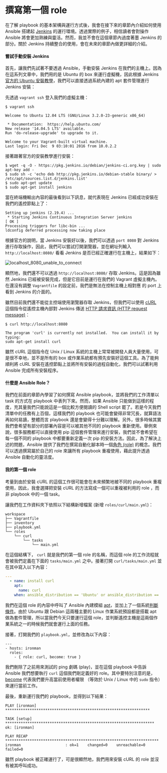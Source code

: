 # 撰寫第一個 role

在了解 playbook 的基本架構與運行方式後，我會在接下來的章節內介紹如何使用 Ansible 搭建起 [Jenkins](https://jenkins.io/) 的運行環境。透過實際的例子，相信讀者會對操作 Ansible 將會更加熟練與靈活。然而，我並不會在這個章節內過度著墨 Jenkins 的部分。關於 Jenkins 持續整合的使用，會在未來的章節內做更詳細的介紹。

#### 嘗試手動安裝 Jenkins

首先，讓我們先試著不要透過 Ansible，手動安裝 Jenkins 在我們的主機上。因為在這系列文章中，我們用的是 Ubuntu 的 box 來運行虛擬機，因此根據 Jenkins [官方的 Ubuntu 安裝教學](https://wiki.jenkins-ci.org/display/JENKINS/Installing+Jenkins+on+Ubuntu)，我們可以直接透過系統內建的 apt 套件管理進行 Jenkins 安裝：

先透過 `vagrant ssh` 登入我們的虛擬主機：

```shell
$ vagrant ssh

Welcome to Ubuntu 12.04 LTS (GNU/Linux 3.2.0-23-generic x86_64)

 * Documentation:  https://help.ubuntu.com/
New release '14.04.5 LTS' available.
Run 'do-release-upgrade' to upgrade to it.

Welcome to your Vagrant-built virtual machine.
Last login: Fri Dec  9 03:10:01 2016 from 10.0.2.2
```

接著跟著官方的安裝教學進行安裝：

```shell
$ wget -q -O - https://pkg.jenkins.io/debian/jenkins-ci.org.key | sudo apt-key add -
$ sudo sh -c 'echo deb http://pkg.jenkins.io/debian-stable binary/ > /etc/apt/sources.list.d/jenkins.list'
$ sudo apt-get update
$ sudo apt-get install jenkins
```

當在終端機輸出內容的最後看到以下訊息，就代表現在 Jenkins 已經成功安裝在我們的遙控節點上了：

```shell
Setting up jenkins (2.19.4) ...
 * Starting Jenkins Continuous Integration Server jenkins                                                                                                                  [ OK ]
Processing triggers for libc-bin ...
ldconfig deferred processing now taking place
```

根據官方的說明，當 Jenkins 安裝好以後，我們可以透過 `port 8080` 對 Jenkins 進行存取操作，因此，我們可以嘗試打開瀏覽器，並在網址列輸入 `http://localhost:8080/` 看看 Jenkins 是否已經正確運行在主機上，結果如下：

![localhost_8080_unable_to_connect](https://github.com/tsoliangwu0130/learn-ansible-and-jenkins-in-30-days/raw/master/images/localhost_8080_unable_to_connect.png)

顯然地，我們還不可以透過 `http://localhost:8080/` 存取 Jenkins。這是因為雖然 Jenkins 已經被安裝完成，但是它目前是運行在我們的 Vagrant 虛擬主機內。在還沒有調整 `Vagrantfile` 的設定前，我們是無法在控制主機上相對應 的 port 上看到 Jenkins 的介面的。

雖然目前我們還不能從主控端使用瀏覽器存取 Jenkins，但我們可以使用 [cURL](https://en.wikipedia.org/wiki/CURL) 這個指令從遙控主機內部對 Jenkins 傳送 [HTTP 請求資訊 (HTTP request message)](https://zh.wikipedia.org/wiki/%E8%B6%85%E6%96%87%E6%9C%AC%E4%BC%A0%E8%BE%93%E5%8D%8F%E8%AE%AE)：

```shell
$ curl http://localhost:8080

The program 'curl' is currently not installed.  You can install it by typing:
sudo apt-get install curl
```

雖然 cURL 這個指令在 Unix / Linux 系統的主機上常常被開發人員大量使用，可是很不幸地，並不是所有的 box 或作業系統都有預先安裝好這個工具。為了能夠順利將 cURL 安裝在遙控節點上並將所有安裝的過程自動化，我們可以試著利用 Ansible 完成所有安裝程序。

#### 什麼是 Ansible Role？

我們在前面的章節內學習了如何撰寫 Ansible playbook，並將我們的工作清單以 task 的方式在 playbook 中表列下來。然而，如果 Ansible 只能做到這樣的程度，充其量我們只能說這是一個比較方便閱讀的 Shell script 罷了。若是今天我們清單中的任務有上百個，這樣我們的 playbook 也可能會變得非常冗長，就算語法再如何易讀，整體而言 playbook 還是會變得十分難以理解。另外，很多時候其實我們會希望有部分的部署內容是可以被其他不同的 playbook 重新使用。舉例來說，很多服務都可以直接使用 pip 這個套件管理來進行安裝，我們並不會希望在每一個不同的 playbook 中都要重新定義一次 pip 的安裝方法。因此，為了解決上述的問題，Ansible 提供了我們在撰寫自動化腳本時一個[角色 (role)](http://docs.ansible.com/ansible/playbooks_roles.html) 的概念。我們可以透過撰寫屬於自己的 role 來讓所有 playbook 重複使用，藉此提升透過 Ansible 自動化的靈活度。

#### 我的第一個 role

考量到由於安裝 cURL 的這個工作很可能會在未來頻繁地被不同的 playbook 重複使用，因此，我會選擇把安裝 cURL 的方法寫成一個可以重複被利用的 role ，而非 playbook 中的一個 task。

讓我們在工作資料夾下依照以下結構新增檔案 (新增 `roles/curl/main.yml`)：

```shell
workspace
├── Vagrantfile
├── inventory
├── playbook.yml
└── roles
    └── curl
        └── tasks
            └── main.yml
```

在這個結構下， `curl` 就是我們的第一個 role 的名稱，而這個 role 的工作流程就會被我們定義在下面的 `tasks/main.yml` 之中。接著打開 `curl/tasks/main.yml` 並在其中寫入以下內容：

```yml
---
  - name: install curl
    apt:
      name: curl
    when: ansible_distribution == 'Ubuntu' or ansible_distribution == 'Debian' 
```

我們在這個 role 的內容中呼叫了 Ansible 內建模組 [apt](http://docs.ansible.com/ansible/apt_module.html)，並加上了一個系統[判斷條件](http://docs.ansible.com/ansible/playbooks_conditionals.html)。由於 Ubuntu 跟 Debian 這兩種主要的 Linux 作業系統預設都是搭載 apt 做為套件管理，所以當我們今天只要運行這個 role，並判斷遙控主機是這兩個作業系統之一的時候我們就會運行上面的任務。

接著，打開我們的 `playbook.yml`，並修改為以下內容：

```shell
---
- hosts: ironman
  roles:
    - { role: curl, become: true }
```

我們刪除了之前用來測試的 ping 劇碼 (play)，並在這個 playbook 中告訴 Ansible 我們想要執行 `curl` 這個我們剛定義好的 role。其中要特別注意的是，[become](http://docs.ansible.com/ansible/become.html) 代表我們要升高當前使用者權限 （等效於 Unix / Linux 中的 `sudo` 指令）來運行當前工作。


最後，重新運行我們的 playbook，並得到以下結果：

```shell
PLAY [ironman] *****************************************************************

TASK [setup] *******************************************************************
ok: [ironman]

PLAY RECAP *********************************************************************
ironman                    : ok=1    changed=0    unreachable=0    failed=0
```

雖然 playbook 被正確運行了，可是很顯然地，我們用來安裝 cURL 的 role 並沒有被其呼叫成功。
